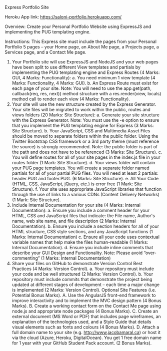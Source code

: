 Express Portfolio Site		

Heroku App link: https://saloni-portfolio.herokuapp.com/


Overview: Create your Personal Portfolio Website using ExpressJS and implementing the PUG templating engine.

Instructions:
This Express site must include the pages from your Personal Portfolio 5 pages – your Home page, an About Me page, a Projects page, a Services page, and a Contact Me page.

1.	Your Portfolio site will use ExpressJS and NodeJS and your web pages have been split to use different View templates and partials by implementing the PUG templating engine and Express Routes (4 Marks: GUI, 4 Marks: Functionality):
a.	You need minimum 1 view template (4 Marks: Functionality, 4 Marks: GUI).
b.	An Express Route must exist for each page of your site. Note: You will need to use the app.get(path, callback(req, res, next)) method structure with a res.render(view, locals) method call to render each view (4 Marks: Functionality).
2.	Your site will use the new structure created by the Express Generator. Your site files will be migrated to work within the public, routes and views folders (20 Marks: Site Structure):
a.	Generate your site structure with the Express Generator. Note: You must use the -e option to ensure that you implement the PUG templating engine for Express (3 Marks: Site Structure).
b.	Your JavaScript, CSS and Multimedia Asset Files should be moved to separate folders within the public folder. Using the Twitter Bootstrap CSS framework or a 3rd party theme (must reference the source) is strongly recommended.  Note: the public folder is part of the path and does not have to be referenced (3 Marks: Site Structure).
c.	You will define routes for all of your site pages in the index.js file in your routes folder (1 Mark: Site Structure).
d.	Your views folder will contain your PUG page templates. You will create a separate folder named partials for all of your partial PUG files. You will need at least 2 partials: header.PUG and footer.PUG. (6 Marks: Site Structure).
e.	All Your Code (HTML, CSS, JavaScript, jQuery, etc.) is error free (1 Mark: Site Structure).
f.	Your site uses appropriate JavaScript libraries that function through the use of links to a various CDNs (Content Delivery Networks) (1 Mark: Site Structure).
3.	Include Internal Documentation for your site (4 Marks: Internal Documentation):
a.	Ensure you include a comment header for your HTML, CSS and JavaScript files that indicate: the File name, Author's name, web site name, and file description (2 Marks: Internal Documentation).
b.	Ensure you include a section headers for all of your HTML structure, CSS style sections, and any JavaScript functions (1 Marks: Internal Documentation)
c.	Ensure all your code uses contextual variable names that help make the files human-readable (1 Marks: Internal Documentation).
d.	Ensure you include inline comments that describe your GUI Design and Functionality. Note: Please avoid “over-commenting”  (1 Marks: Internal Documentation)
4.	Share your files on GitHub to demonstrate Version Control Best Practices  (4 Marks: Version Control).
a.	Your repository must include your code and be well structured (2 Marks: Version Control).
b.	Your repository must include commits that demonstrate the project being updated at different stages of development – each time a major change is implemented (2 Marks: Version Control).
Optional Site Features (i.e. Potential Bonus Marks).
A.	Use the AngularJS front-end framework to improve interactivity and to implement the MVC design pattern (4 Bonus Marks).
B.	Create a working contact form on the Contact Me page using node.js and appropriate node packages (4 Bonus Marks).
C.	Create an external document (MS Word or PDF) that includes page wireframes, an explanation of the technologies used, and a Style Guide that details visual elements such as fonts and colours (4 Bonus Marks).
D.	Attach a full domain name to your site (e.g. http://www.jacobamaral.ca) or host it via the cloud (Azure, Heroku, DigitalOcean).  You get 1 free domain name for 1 year with your GitHub Student Pack account. (2 Bonus Marks).


